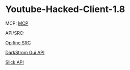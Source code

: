 # Youtube-Hacked-Client-1.8

MCP:
[MCP](http://www.modcoderpack.com/website/releases)

API/SRC:

[Opifine SRC](https://mega.co.nz/#!WIQnTbKJ!uXk-yzgV3ekICNgBzN99nkjPMw-KqKw4mmkpt4hTMlc)

[DarkStrom Gui API](https://github.com/DarkStorm652/Minecraft-GUI-API)

[Slick API](http://slick.ninjacave.com/)
